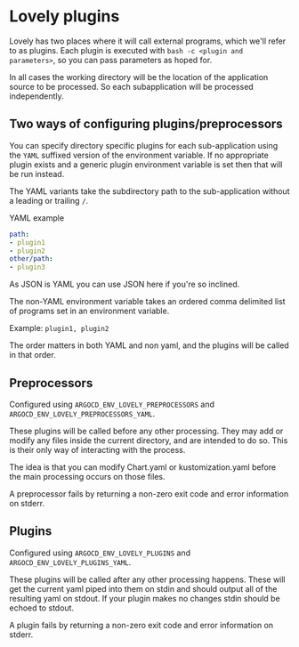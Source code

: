 # Lovely plugins

Lovely has two places where it will call external programs, which we'll refer to as plugins. Each plugin is executed with `bash -c <plugin and parameters>`, so you can pass parameters as hoped for.

In all cases the working directory will be the location of the application source to be processed. So each subapplication will be processed independently.

## Two ways of configuring plugins/preprocessors

You can specify directory specific plugins for each sub-application using the `YAML` suffixed version of the environment variable. If no appropriate plugin exists and a generic plugin environment variable is set then that will be run instead.

The YAML variants take the subdirectory path to the sub-application without a leading or trailing `/`.

YAML example
```yaml
path:
- plugin1
- plugin2
other/path:
- plugin3
```

As JSON is YAML you can use JSON here if you're so inclined.

The non-YAML environment variable takes an ordered comma delimited list of programs set in an environment variable.

Example:
```plugin1, plugin2```

The order matters in both YAML and non yaml, and the plugins will be called in that order.

## Preprocessors

Configured using `ARGOCD_ENV_LOVELY_PREPROCESSORS` and `ARGOCD_ENV_LOVELY_PREPROCESSORS_YAML`.

These plugins will be called before any other processing. They may add or modify any files inside the current directory, and are intended to do so. This is their only way of interacting with the process.

The idea is that you can modify Chart.yaml or kustomization.yaml before the main processing occurs on those files.

A preprocessor fails by returning a non-zero exit code and error information on stderr.


## Plugins

Configured using `ARGOCD_ENV_LOVELY_PLUGINS` and `ARGOCD_ENV_LOVELY_PLUGINS_YAML`.

These plugins will be called after any other processing happens. These will get the current yaml piped into them on stdin and should output all of the resulting yaml on stdout. If your plugin makes no changes stdin should be echoed to stdout.

A plugin fails by returning a non-zero exit code and error information on stderr.



